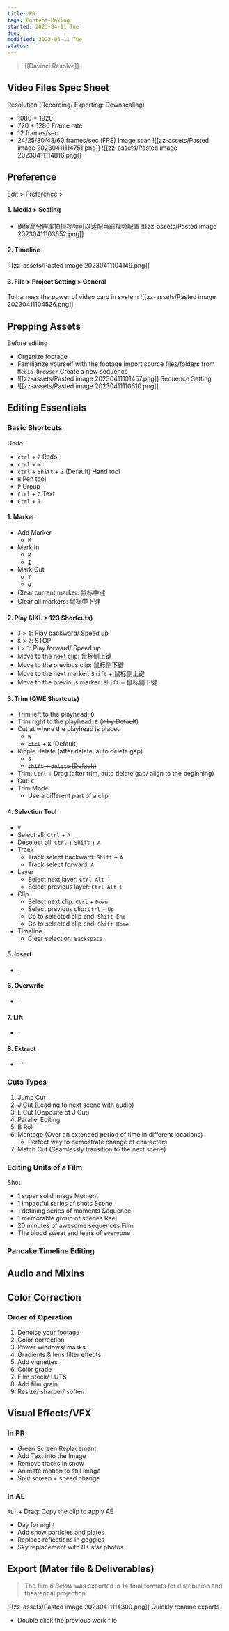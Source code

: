 ```yaml
---
title: PR
tags: Content-Making   
started: 2023-04-11 Tue
due: 
modified: 2023-04-11 Tue
status: 
---
```

>[[Davinci Resolve]]
## Video Files Spec Sheet
Resolution (Recording/ Exporting: Downscaling)
- 1080 * 1920
- 720 * 1280
Frame rate
- 12 frames/sec
- 24/25/30/48/60 frames/sec (FPS)
Image scan
![[zz-assets/Pasted image 20230411114751.png]]
![[zz-assets/Pasted image 20230411114816.png]]
## Preference
Edit > Preference > 
#### 1. Media > Scaling
- 确保高分辨率拍摄视频可以适配当前视频配置
![[zz-assets/Pasted image 20230411103652.png]]
#### 2. Timeline
![[zz-assets/Pasted image 20230411104149.png]]
#### 3. File > Project Setting > General
To harness the power of video card in system
![[zz-assets/Pasted image 20230411104526.png]]
## Prepping Assets
Before editing
- Organize footage
- Familiarize yourself with the footage
Import source files/folders from `Media Browser`
Create a new sequence
- ![[zz-assets/Pasted image 20230411101457.png]]
Sequence Setting
- ![[zz-assets/Pasted image 20230411110610.png]]
## Editing Essentials
### Basic Shortcuts
Undo: 
- `ctrl` + `Z`
Redo: 
- `ctrl` + `Y`
- `ctrl` + `Shift` + `Z` (Default)
Hand tool
- `H`
Pen tool
- `P`
Group
- `Ctrl` + `G`
Text
- `Ctrl` + `T`
#### 1. Marker 
- Add Marker
	- `M`
- Mark In
	- `R`
	- ~~`I`~~
- Mark Out
	- `T`
	- ~~`O`~~
- Clear current marker: 鼠标中键
- Clear all markers: 鼠标中下键
#### 2. Play (JKL > 123 Shortcuts)
- `J` > `1`: Play backward/ Speed up
- `K` > `2`: STOP
- `L`> `3`: Play forward/ Speed up
- Move to the next clip: 鼠标侧上键
- Move to the previous clip: 鼠标侧下键
- Move to the next marker: `Shift` + 鼠标侧上键
- Move to the previous marker: `Shift` + 鼠标侧下键
#### 3. Trim (QWE Shortcuts)
- Trim left to the playhead: `Q`
- Trim right to the playhead: `E` (~~`W` by Default~~)
- Cut at where the playhead is placed
	- `W`
	- ~~`ctrl` + `K` (Default)~~
- Ripple Delete (after delete, auto delete gap)
	- `S`
	- ~~`shift` + `delete` (Default)~~
- Trim: `Ctrl` + Drag (after trim, auto delete gap/ align to the beginning)
- Cut: `C`
- Trim Mode
	- Use a different part of a clip
#### 4. Selection Tool
- `V`
- Select all: `Ctrl` + `A`
- Deselect all: `Ctrl` + `Shift` + `A`
- Track
	- Track select backward: `Shift` + `A`
	- Track select forward: `A`
- Layer
	- Select next layer: `Ctrl Alt ]`
	- Select previous layer: `Ctrl Alt [`
- Clip
	- Select next clip: `Ctrl` + `Down`
	- Select previous clip: `Ctrl` + `Up`
	- Go to selected clip end: `Shift End`
	- Go to selected clip end: `Shift Home`
- Timeline
	- Clear selection: `Backspace`
#### 5. Insert
- `,`
#### 6. Overwrite
- `.`
#### 7. Lift
- `;`
#### 8. Extract
- `''`
### Cuts Types
1. Jump Cut
2. J Cut (Leading to next scene with audio)
3. L Cut (Opposite of J Cut)
4. Parallel Editing
5. B Roll
6. Montage (Over an extended period of time in different locations) 
	- Perfect way to demostrate change of characters
7. Match Cut (Seamlessly transition to the next scene)
### Editing Units of a Film
Shot
- 1 super solid image
Moment
- 1 impactful series of shots
Scene
- 1 defining series of moments
Sequence
- 1 memorable group of scenes
Reel
- 20 minutes of awesome sequences
Film
- The blood sweat and tears of everyone
### Pancake Timeline Editing
## Audio and Mixins
## Color Correction
### Order of Operation
1. Denoise your footage
2. Color correction
3. Power windows/ masks
4. Gradients & lens filter effects
5. Add vignettes
6. Color grade
7. Film stock/ LUTS
8. Add film grain
9. Resize/ sharper/ soften
## Visual Effects/VFX
### In PR
- Green Screen Replacement
- Add Text into the Image
- Remove tracks in snow
- Animate motion to still image
- Split screen + speed change
### In AE
`ALT` + Drag: Copy the clip to apply AE
- Day for night
- Add snow particles and plates
- Replace reflections in goggles
- Sky replacement with 8K star photos
## Export (Mater file & Deliverables)
>The film *6 Below* was exported in 14 final formats for distribution and theaterical projection

![[zz-assets/Pasted image 20230411114300.png]]
Quickly rename exports
- Double click the previous work file




